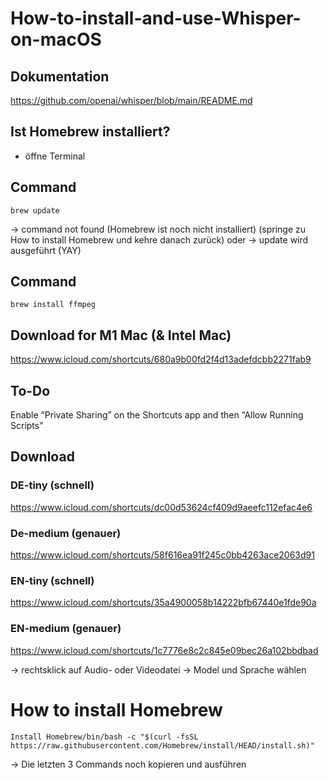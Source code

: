 # How-to-install-and-use-Whisper-on-macOS

## Dokumentation
https://github.com/openai/whisper/blob/main/README.md

## Ist Homebrew installiert?
- öffne Terminal

## Command
```
brew update
```
→ command not found (Homebrew ist noch nicht installiert) (springe zu How to install Homebrew und kehre danach zurück)
oder
→ update wird ausgeführt (YAY)

## Command
```
brew install ffmpeg
```

## Download for M1 Mac (& Intel Mac)
https://www.icloud.com/shortcuts/680a9b00fd2f4d13adefdcbb2271fab9

## To-Do
Enable “Private Sharing” on the Shortcuts app and then “Allow Running Scripts”

## Download
### DE-tiny (schnell)
https://www.icloud.com/shortcuts/dc00d53624cf409d9aeefc112efac4e6

### De-medium (genauer)
https://www.icloud.com/shortcuts/58f616ea91f245c0bb4263ace2063d91

### EN-tiny (schnell)
https://www.icloud.com/shortcuts/35a4900058b14222bfb67440e1fde90a

### EN-medium (genauer)
https://www.icloud.com/shortcuts/1c7776e8c2c845e09bec26a102bbdbad

→ rechtsklick auf Audio- oder Videodatei → Model und Sprache wählen




# How to install Homebrew
```
Install Homebrew/bin/bash -c "$(curl -fsSL https://raw.githubusercontent.com/Homebrew/install/HEAD/install.sh)"
```

→ Die letzten 3 Commands noch kopieren und ausführen
